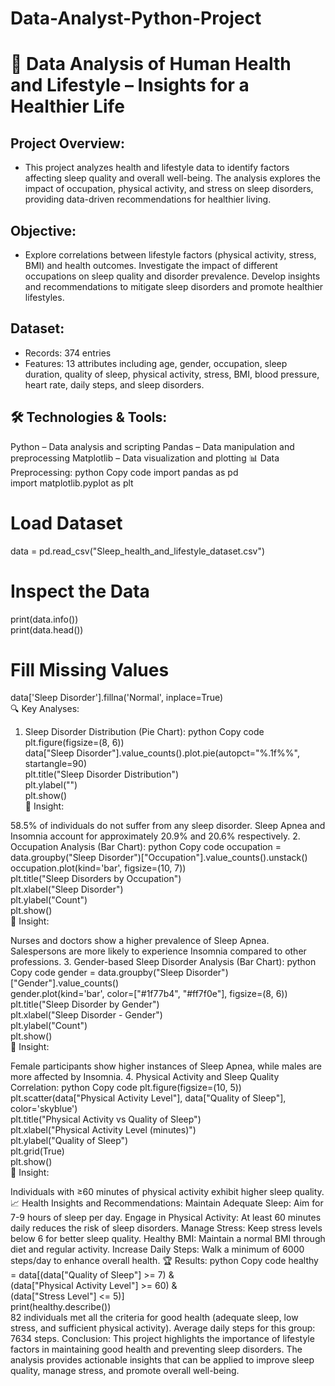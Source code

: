 # Data-Analyst-Python-Project
# 🛌 Data Analysis of Human Health and Lifestyle – Insights for a Healthier Life
## Project Overview:
- This project analyzes health and lifestyle data to identify factors affecting sleep quality and overall well-being. The analysis explores the impact of occupation, physical activity, and stress on sleep disorders, providing data-driven recommendations for healthier living.

## Objective:

- Explore correlations between lifestyle factors (physical activity, stress, BMI) and health outcomes.
Investigate the impact of different occupations on sleep quality and disorder prevalence.
Develop insights and recommendations to mitigate sleep disorders and promote healthier lifestyles.

## Dataset:

- Records: 374 entries
- Features: 13 attributes including age, gender, occupation, sleep duration, quality of sleep, physical activity, stress, BMI, blood pressure, heart rate, daily steps, and sleep disorders.
## 🛠️ Technologies & Tools:
Python – Data analysis and scripting
Pandas – Data manipulation and preprocessing
Matplotlib – Data visualization and plotting
📊 Data Preprocessing:
python
Copy code
import pandas as pd  
import matplotlib.pyplot as plt  

# Load Dataset  
data = pd.read_csv("Sleep_health_and_lifestyle_dataset.csv")  

# Inspect the Data  
print(data.info())  
print(data.head())  

# Fill Missing Values  
data['Sleep Disorder'].fillna('Normal', inplace=True)  
🔍 Key Analyses:
1. Sleep Disorder Distribution (Pie Chart):
python
Copy code
plt.figure(figsize=(8, 6))  
data["Sleep Disorder"].value_counts().plot.pie(autopct="%.1f%%", startangle=90)  
plt.title("Sleep Disorder Distribution")  
plt.ylabel("")  
plt.show()  
🔸 Insight:

58.5% of individuals do not suffer from any sleep disorder.
Sleep Apnea and Insomnia account for approximately 20.9% and 20.6% respectively.
2. Occupation Analysis (Bar Chart):
python
Copy code
occupation = data.groupby("Sleep Disorder")["Occupation"].value_counts().unstack()  
occupation.plot(kind='bar', figsize=(10, 7))  
plt.title("Sleep Disorders by Occupation")  
plt.xlabel("Sleep Disorder")  
plt.ylabel("Count")  
plt.show()  
🔸 Insight:

Nurses and doctors show a higher prevalence of Sleep Apnea.
Salespersons are more likely to experience Insomnia compared to other professions.
3. Gender-based Sleep Disorder Analysis (Bar Chart):
python
Copy code
gender = data.groupby("Sleep Disorder")["Gender"].value_counts()  
gender.plot(kind='bar', color=["#1f77b4", "#ff7f0e"], figsize=(8, 6))  
plt.title("Sleep Disorder by Gender")  
plt.xlabel("Sleep Disorder - Gender")  
plt.ylabel("Count")  
plt.show()  
🔸 Insight:

Female participants show higher instances of Sleep Apnea, while males are more affected by Insomnia.
4. Physical Activity and Sleep Quality Correlation:
python
Copy code
plt.figure(figsize=(10, 5))  
plt.scatter(data["Physical Activity Level"], data["Quality of Sleep"], color='skyblue')  
plt.title("Physical Activity vs Quality of Sleep")  
plt.xlabel("Physical Activity Level (minutes)")  
plt.ylabel("Quality of Sleep")  
plt.grid(True)  
plt.show()  
🔸 Insight:

Individuals with ≥60 minutes of physical activity exhibit higher sleep quality.
📈 Health Insights and Recommendations:
Maintain Adequate Sleep: Aim for 7-9 hours of sleep per day.
Engage in Physical Activity: At least 60 minutes daily reduces the risk of sleep disorders.
Manage Stress: Keep stress levels below 6 for better sleep quality.
Healthy BMI: Maintain a normal BMI through diet and regular activity.
Increase Daily Steps: Walk a minimum of 6000 steps/day to enhance overall health.
🏆 Results:
python
Copy code
healthy = data[(data["Quality of Sleep"] >= 7) &   
               (data["Physical Activity Level"] >= 60) &   
               (data["Stress Level"] <= 5)]  
print(healthy.describe())  
82 individuals met all the criteria for good health (adequate sleep, low stress, and sufficient physical activity).
Average daily steps for this group: 7634 steps.
Conclusion:
This project highlights the importance of lifestyle factors in maintaining good health and preventing sleep disorders. The analysis provides actionable insights that can be applied to improve sleep quality, manage stress, and promote overall well-being.
